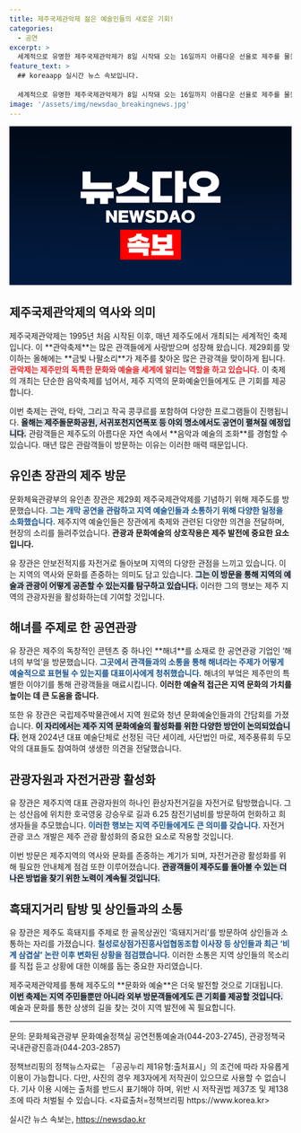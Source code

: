 ```yaml
---
title: 제주국제관악제 젊은 예술인들의 새로운 기회!
categories:
  - 공연
excerpt: >
  세계적으로 유명한 제주국제관악제가 8일 시작돼 오는 16일까지 아름다운 선율로 제주를 물들입니다. 이 행사에는 문화체육관광부 장관 유인촌이 참석해 지역 예술인들과의 간담회도 진행했습니다. 제주를 예술과 관광의 메카로 만드는 그들의 열정, 놓치지 마세요!
feature_text: >
  ## koreaapp 실시간 뉴스 속보입니다.

  세계적으로 유명한 제주국제관악제가 8일 시작돼 오는 16일까지 아름다운 선율로 제주를 물들입니다. 이 행사에는 문화체육관광부 장관 유인촌이 참석해 지역 예술인들과의 간담회도 진행했습니다. 제주를 예술과 관광의 메카로 만드는 그들의 열정, 놓치지 마세요!
image: '/assets/img/newsdao_breakingnews.jpg'
---
```


<p><img src="/assets/img/newsdao_breakingnews.jpg" alt="koreaapp 속보" /></p>

<h2 data-ke-size="size26">제주국제관악제의 역사와 의미</h2>

<p data-ke-size="size16">제주국제관악제는 1995년 처음 시작된 이후, 매년 제주도에서 개최되는 세계적인 축제입니다. 이 **관악축제**는 많은 관객들에게 사랑받으며 성장해 왔습니다. 제29회를 맞이하는 올해에는 **금빛 나팔소리**가 제주를 찾아온 많은 관광객을 맞이하게 됩니다. <b><span style="color: #ee2323;">관악제는 제주만의 독특한 문화와 예술을 세계에 알리는 역할을 하고 있습니다.</span></b> 이 축제의 개최는 단순한 음악축제를 넘어서, 제주 지역의 문화예술인들에게도 큰 기회를 제공합니다.</p>

<p data-ke-size="size16">이번 축제는 관악, 타악, 그리고 작곡 콩쿠르를 포함하여 다양한 프로그램들이 진행됩니다. <b><span style="background-color: #21538527;">올해는 제주돌문화공원, 서귀포천지연폭포 등 야외 명소에서도 공연이 펼쳐질 예정입니다.</span></b> 관람객들은 제주도의 아름다운 자연 속에서 **음악과 예술의 조화**를 경험할 수 있습니다. 매년 많은 관람객들이 방문하는 이유는 이러한 매력 때문입니다.</p>

<h2 data-ke-size="size26">유인촌 장관의 제주 방문</h2>

<p data-ke-size="size16">문화체육관광부의 유인촌 장관은 제29회 제주국제관악제를 기념하기 위해 제주도를 방문했습니다. <b><span style="color: #1a5490;">그는 개막 공연을 관람하고 지역 예술인들과 소통하기 위해 다양한 일정을 소화했습니다.</span></b> 제주지역 예술인들은 장관에게 축제와 관련된 다양한 의견을 전달하며, 현장의 소리를 들려주었습니다. <b><span style="ee2323;">관광과 문화예술의 상호작용은 제주 발전에 중요한 요소입니다.</span></b></p>

<p data-ke-size="size16">유 장관은 안보전적지를 자전거로 돌아보며 지역의 다양한 관점을 느끼고 있습니다. 이는 지역의 역사와 문화를 존중하는 의미도 담고 있습니다. <b><span style="background-color: #21538527;">그는 이 방문을 통해 지역의 예술과 관광이 어떻게 공존할 수 있는지를 탐구하고 있습니다.</span></b> 이러한 그의 행보는 제주 지역의 관광자원을 활성화하는데 기여할 것입니다.</p>

<h2 data-ke-size="size26">해녀를 주제로 한 공연관광</h2>

<p data-ke-size="size16">유 장관은 제주의 독창적인 콘텐츠 중 하나인 **해녀**를 소재로 한 공연관광 기업인 ‘해녀의 부엌’을 방문했습니다. <b><span style="color: #1a5490;">그곳에서 관객들과의 소통을 통해 해녀라는 주제가 어떻게 예술적으로 표현될 수 있는지를 대표이사에게 청취했습니다.</span></b> 해녀의 부엌은 제주만의 특별한 이야기를 통해 관광객들을 매료시킵니다. <b><span style="ee2323;">이러한 예술적 접근은 지역 문화의 가치를 높이는 데 큰 도움을 줍니다.</span></b></p>

<p data-ke-size="size16">또한 유 장관은 국립제주박물관에서 지역 원로와 청년 문화예술인들과의 간담회를 가졌습니다. <b><span style="background-color: #21538527;">이 자리에서는 제주 지역 문화예술의 활성화를 위한 다양한 방안이 논의되었습니다.</span></b> 현재 2024년 대표 예술단체로 선정된 극단 세이레, 사단법인 마로, 제주풍류회 두모악의 대표들도 참여하여 생생한 의견을 전달했습니다.</p>

<h2 data-ke-size="size26">관광자원과 자전거관광 활성화</h2>

<p data-ke-size="size16">유 장관은 제주지역 대표 관광자원의 하나인 환상자전거길을 자전거로 탐방했습니다. 그는 성산읍에 위치한 호국영웅 강승우로 길과 6.25 참전기념비를 방문하여 헌화하고 희생자들을 추모했습니다. <b><span style="color: #1a5490;">이러한 행보는 지역 주민들에게도 큰 의미를 갖습니다.</span></b> 자전거관광 코스 개발은 제주 관광 활성화의 중요한 요소로 작용할 것입니다.</p>

<p data-ke-size="size16">이번 방문은 제주지역의 역사와 문화를 존중하는 계기가 되며, 자전거관광 활성화를 위해 필요한 안내체계 점검 또한 이루어졌습니다. <b><span style="background-color: #21538527;">관광객들이 제주도를 돌아볼 수 있는 더 나은 방법을 찾기 위한 노력이 계속될 것입니다.</span></b></p>

<h2 data-ke-size="size26">흑돼지거리 탐방 및 상인들과의 소통</h2>

<p data-ke-size="size16">유 장관은 제주도 흑돼지를 주제로 한 골목상권인 ‘흑돼지거리’를 방문하여 상인들과 소통하는 자리를 가졌습니다. <b><span style="color: #1a5490;">칠성로상점가진흥사업협동조합 이사장 등 상인들과 최근 ‘비계 삼겹살’ 논란 이후 변화된 상황을 점검했습니다.</span></b> 이러한 소통은 지역 상인들의 목소리를 직접 듣고 상황에 대한 이해를 돕는 중요한 자리였습니다.</p>

<p data-ke-size="size16">제주국제관악제를 통해 제주도의 **문화와 예술**은 더욱 발전할 것으로 기대됩니다. <b><span style="background-color: #21538527;">이번 축제는 지역 주민들뿐만 아니라 외부 방문객들에게도 큰 기회를 제공할 것입니다.</span></b> 예술과 문화를 통한 상생의 길을 찾는 것이 지역 발전에 꼭 필요합니다.</p>

<hr style="border: 1px solid #eaeaea;">

<p data-ke-size="size16">문의: 문화체육관광부 문화예술정책실 공연전통예술과(044-203-2745), 관광정책국 국내관광진흥과(044-203-2857)</p>

<p data-ke-size="size16">정책브리핑의 정책뉴스자료는 「공공누리 제1유형:출처표시」의 조건에 따라 자유롭게 이용이 가능합니다. 다만, 사진의 경우 제3자에게 저작권이 있으므로 사용할 수 없습니다. 기사 이용 시에는 출처를 반드시 표기해야 하며, 위반 시 저작권법 제37조 및 제138조에 따라 처벌될 수 있습니다. <자료출처=정책브리핑 https://www.korea.kr></p>
실시간 뉴스 속보는, <a href="https://newsdao.kr" rel="dofollow">https://newsdao.kr</a>


